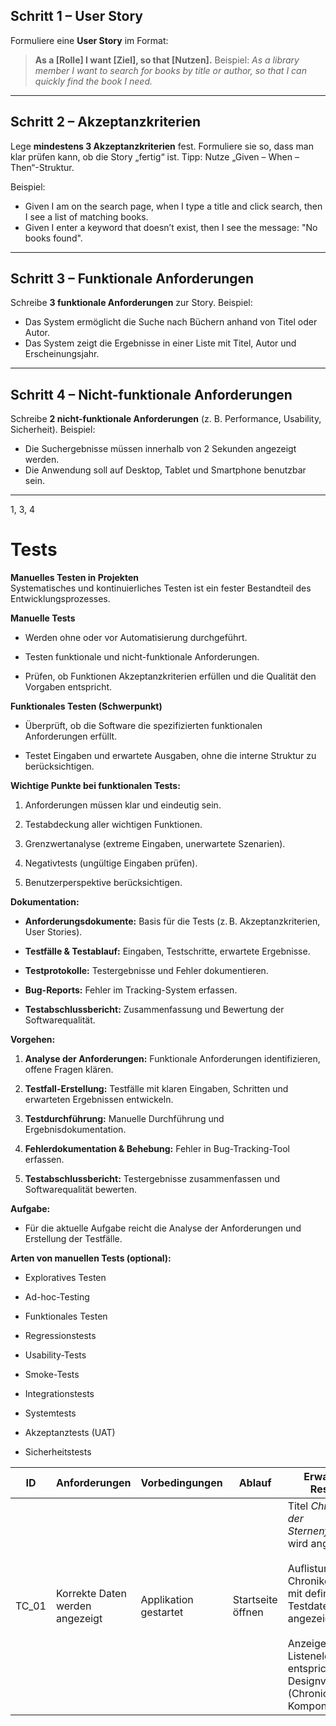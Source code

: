 ## Schritt 1 – User Story
Formuliere eine **User Story** im Format:
> **As a [Rolle] I want [Ziel], so that [Nutzen].**
Beispiel: _As a library member I want to search for books by title or author, so that I can quickly find the book I need._

---
## Schritt 2 – Akzeptanzkriterien

Lege **mindestens 3 Akzeptanzkriterien** fest. Formuliere sie so, dass man klar prüfen kann, ob die Story „fertig“ ist. Tipp: Nutze „Given – When – Then“-Struktur.

Beispiel:

- Given I am on the search page, when I type a title and click search, then I see a list of matching books.
- Given I enter a keyword that doesn’t exist, then I see the message: "No books found".

---

## Schritt 3 – Funktionale Anforderungen

Schreibe **3 funktionale Anforderungen** zur Story. Beispiel:

- Das System ermöglicht die Suche nach Büchern anhand von Titel oder Autor.
- Das System zeigt die Ergebnisse in einer Liste mit Titel, Autor und Erscheinungsjahr.

---

## Schritt 4 – Nicht-funktionale Anforderungen

Schreibe **2 nicht-funktionale Anforderungen** (z. B. Performance, Usability, Sicherheit). Beispiel:

- Die Suchergebnisse müssen innerhalb von 2 Sekunden angezeigt werden.
- Die Anwendung soll auf Desktop, Tablet und Smartphone benutzbar sein.

---
1, 3, 4

# Tests
**Manuelles Testen in Projekten**  
Systematisches und kontinuierliches Testen ist ein fester Bestandteil des Entwicklungsprozesses.

**Manuelle Tests**

- Werden ohne oder vor Automatisierung durchgeführt.
    
- Testen funktionale und nicht-funktionale Anforderungen.
    
- Prüfen, ob Funktionen Akzeptanzkriterien erfüllen und die Qualität den Vorgaben entspricht.
    

**Funktionales Testen (Schwerpunkt)**

- Überprüft, ob die Software die spezifizierten funktionalen Anforderungen erfüllt.
    
- Testet Eingaben und erwartete Ausgaben, ohne die interne Struktur zu berücksichtigen.
    

**Wichtige Punkte bei funktionalen Tests:**

1. Anforderungen müssen klar und eindeutig sein.
    
2. Testabdeckung aller wichtigen Funktionen.
    
3. Grenzwertanalyse (extreme Eingaben, unerwartete Szenarien).
    
4. Negativtests (ungültige Eingaben prüfen).
    
5. Benutzerperspektive berücksichtigen.
    

**Dokumentation:**

- **Anforderungsdokumente:** Basis für die Tests (z. B. Akzeptanzkriterien, User Stories).
    
- **Testfälle & Testablauf:** Eingaben, Testschritte, erwartete Ergebnisse.
    
- **Testprotokolle:** Testergebnisse und Fehler dokumentieren.
    
- **Bug-Reports:** Fehler im Tracking-System erfassen.
    
- **Testabschlussbericht:** Zusammenfassung und Bewertung der Softwarequalität.
    

**Vorgehen:**

1. **Analyse der Anforderungen:** Funktionale Anforderungen identifizieren, offene Fragen klären.
    
2. **Testfall-Erstellung:** Testfälle mit klaren Eingaben, Schritten und erwarteten Ergebnissen entwickeln.
    
3. **Testdurchführung:** Manuelle Durchführung und Ergebnisdokumentation.
    
4. **Fehlerdokumentation & Behebung:** Fehler in Bug-Tracking-Tool erfassen.
    
5. **Testabschlussbericht:** Testergebnisse zusammenfassen und Softwarequalität bewerten.
    

**Aufgabe:**

- Für die aktuelle Aufgabe reicht die Analyse der Anforderungen und Erstellung der Testfälle.
    

**Arten von manuellen Tests (optional):**

- Exploratives Testen
    
- Ad-hoc-Testing
    
- Funktionales Testen
    
- Regressionstests
    
- Usability-Tests
    
- Smoke-Tests
    
- Integrationstests
    
- Systemtests
    
- Akzeptanztests (UAT)
    
- Sicherheitstests

| ID    | Anforderungen                   | Vorbedingungen        | Ablauf            | Erwartetes Resultat                                                                                                                                                                                                            |
| ----- | ------------------------------- | --------------------- | ----------------- | ------------------------------------------------------------------------------------------------------------------------------------------------------------------------------------------------------------------------------ |
| TC_01 | Korrekte Daten werden angezeigt | Applikation gestartet | Startseite öffnen | Titel _Chroniken der Sternenföderation_ wird angezeigt<br><br>Auflistung der Chroniken wird mit definierten Testdaten angezeigt<br><br>Anzeige eines Listenelements entspricht den Designvorgaben  <br>(Chronicles Komponente) |
